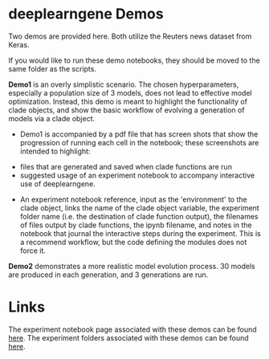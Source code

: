 deeplearngene Demos
====================

Two demos are provided here. Both utilize the Reuters news dataset from Keras.

If you would like to run these demo notebooks, they should be moved to the same folder as the scripts.

**Demo1** is an overly simplistic scenario. The chosen hyperparameters, especially a population size of 3 models, does not lead to effective model optimization. Instead, this demo is meant to highlight the functionality of clade objects, and show the basic workflow of evolving a generation of models via a clade object.
- Demo1 is accompanied by a pdf file that has screen shots that show the progression of running each cell in the notebook; these screenshots are intended to highlight:
 * files that are generated and saved when clade functions are run
 * suggested usage of an experiment notebook to accompany interactive use of deeplearngene.

 - An experiment notebook reference, input as the 'environment' to the clade object, links the name of the clade object variable, the experiment folder name (i.e. the destination of clade function output), the filenames of files output by clade functions, the ipynb filename, and notes in the notebook that journal the interactive steps during the experiment. This is a recommend workflow, but the code defining the modules does not force it.


**Demo2** demonstrates a more realistic model evolution process. 30 models are produced in each generation, and 3 generations are run.


# Links
The experiment notebook page associated with these demos can be found [here](https://www.evernote.com/l/AOQRky_C_25IH46VJT2UmqX40x5GOpwuA3E).
The experiment folders associated with these demos can be found [here](https://www.amazon.com/clouddrive/share/3jJRoXtk5DgZuBjHi2eX7OAKSDT3RclDSDNuIgeymbV?ref_=cd_ph_share_link_copy).

